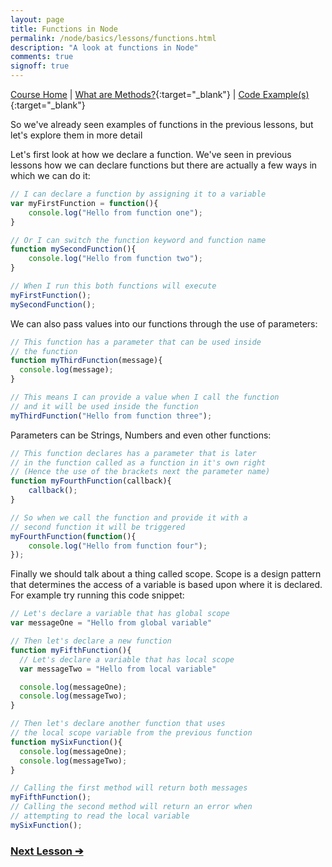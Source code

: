 ```yaml
---
layout: page
title: Functions in Node
permalink: /node/basics/lessons/functions.html
description: "A look at functions in Node"
comments: true
signoff: true
---
```

[Course Home](../../course) \| [What are Methods?](/programming/lessons/methodsandparameters){:target="_blank"} \| [Code Example(s)](https://github.com/mwinteringham/free-node-basics-course/blob/master/nodelessons/C_Functions.js){:target="_blank"}

So we've already seen examples of functions in the previous lessons, but let's explore them in more detail

Let's first look at how we declare a function. We've seen in previous lessons how we can declare functions but there are actually a few ways in which we can do it:

```javascript
// I can declare a function by assigning it to a variable
var myFirstFunction = function(){
    console.log("Hello from function one");
}

// Or I can switch the function keyword and function name
function mySecondFunction(){
    console.log("Hello from function two");
}

// When I run this both functions will execute
myFirstFunction();
mySecondFunction();
```

We can also pass values into our functions through the use of parameters:

```javascript
// This function has a parameter that can be used inside
// the function
function myThirdFunction(message){
  console.log(message);
}

// This means I can provide a value when I call the function
// and it will be used inside the function
myThirdFunction("Hello from function three");
```

Parameters can be Strings, Numbers and even other functions:

```javascript
// This function declares has a parameter that is later
// in the function called as a function in it's own right
// (Hence the use of the brackets next the parameter name)
function myFourthFunction(callback){
    callback();
}

// So when we call the function and provide it with a
// second function it will be triggered
myFourthFunction(function(){
    console.log("Hello from function four");
});
```

Finally we should talk about a thing called scope. Scope is a design pattern that determines the access of a variable is based upon where it is declared. For example try running this code snippet:

```javascript
// Let's declare a variable that has global scope
var messageOne = "Hello from global variable"

// Then let's declare a new function
function myFifthFunction(){
  // Let's declare a variable that has local scope
  var messageTwo = "Hello from local variable"

  console.log(messageOne);
  console.log(messageTwo);
}

// Then let's declare another function that uses
// the local scope variable from the previous function
function mySixFunction(){
  console.log(messageOne);
  console.log(messageTwo);
}

// Calling the first method will return both messages
myFifthFunction();
// Calling the second method will return an error when
// attempting to read the local variable
mySixFunction();
```

### [Next Lesson &#10132;](../lessons/operators)
